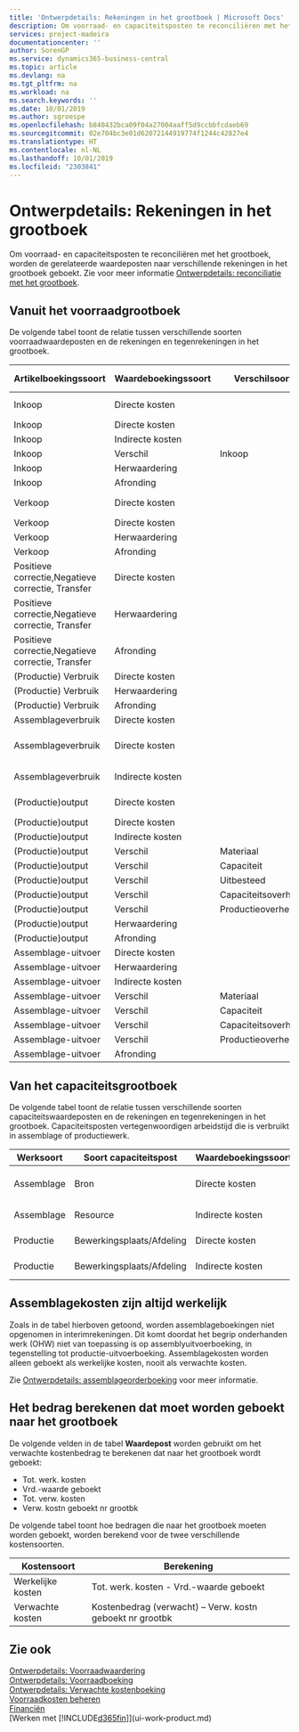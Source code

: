 ```yaml
---
title: 'Ontwerpdetails: Rekeningen in het grootboek | Microsoft Docs'
description: Om voorraad- en capaciteitsposten te reconciliëren met het grootboek, worden de gerelateerde waardeposten naar verschillende rekeningen in het grootboek geboekt.
services: project-madeira
documentationcenter: ''
author: SorenGP
ms.service: dynamics365-business-central
ms.topic: article
ms.devlang: na
ms.tgt_pltfrm: na
ms.workload: na
ms.search.keywords: ''
ms.date: 10/01/2019
ms.author: sgroespe
ms.openlocfilehash: b840432bca09f04a27004aaff5d9ccbbfcdaeb69
ms.sourcegitcommit: 02e704bc3e01d62072144919774f1244c42827e4
ms.translationtype: HT
ms.contentlocale: nl-NL
ms.lasthandoff: 10/01/2019
ms.locfileid: "2303841"
---
```

# <a name="design-details-accounts-in-the-general-ledger"></a>Ontwerpdetails: Rekeningen in het grootboek
Om voorraad- en capaciteitsposten te reconciliëren met het grootboek, worden de gerelateerde waardeposten naar verschillende rekeningen in het grootboek geboekt. Zie voor meer informatie [Ontwerpdetails: reconciliatie met het grootboek](design-details-reconciliation-with-the-general-ledger.md).  

## <a name="from-the-inventory-ledger"></a>Vanuit het voorraadgrootboek  
De volgende tabel toont de relatie tussen verschillende soorten voorraadwaardeposten en de rekeningen en tegenrekeningen in het grootboek.  

|**Artikelboekingssoort**|**Waardeboekingssoort**|**Verschilsoort**|**Verwachte kosten**|**Rekening**|**Tegenrekening**|  
|--------------------------------|--------------------------|-----------------------|-----------------------|-----------------|---------------------------|  
|Inkoop|Directe kosten||Ja|Voorraad (Interim)|Voorraadcorrectiesrek. (tussenrek.)|  
|Inkoop|Directe kosten||Nr.|Voorraad|Dekking directe kosten|  
|Inkoop|Indirecte kosten||Nr.|Voorraad|Dekking overhead|  
|Inkoop|Verschil|Inkoop|Nr.|Voorraad|Inkoopverschil|  
|Inkoop|Herwaardering||Nr.|Voorraad|Voorraadherwaardering|  
|Inkoop|Afronding||Nr.|Voorraad|Voorraadherwaardering|  
|Verkoop|Directe kosten||Ja|Voorraad (Interim)|KPV (Interim)|  
|Verkoop|Directe kosten||Nr.|Voorraad|KPV|  
|Verkoop|Herwaardering||Nr.|Voorraad|Voorraadherwaardering|  
|Verkoop|Afronding||Nr.|Voorraad|Voorraadherwaardering|  
|Positieve correctie,Negatieve correctie, Transfer|Directe kosten||Nr.|Voorraad|Voorraadherwaardering|  
|Positieve correctie,Negatieve correctie, Transfer|Herwaardering||Nr.|Voorraad|Voorraadherwaardering|  
|Positieve correctie,Negatieve correctie, Transfer|Afronding||Nr.|Voorraad|Voorraadherwaardering|  
|(Productie) Verbruik|Directe kosten||Nr.|Voorraad|OHW|  
|(Productie) Verbruik|Herwaardering||Nr.|Voorraad|Voorraadherwaardering|  
|(Productie) Verbruik|Afronding||Nr.|Voorraad|Voorraadherwaardering|  
|Assemblageverbruik|Directe kosten||Nr.|Voorraad|Voorraadherwaardering|  
|Assemblageverbruik|Directe kosten||Nr.|Dekking directe kosten|Voorraadherwaardering|  
|Assemblageverbruik|Indirecte kosten||Nr.|Dekking overhead|Voorraadherwaardering|  
|(Productie)output|Directe kosten||Ja|Voorraad (Interim)|OHW|  
|(Productie)output|Directe kosten||Nr.|Voorraad|OHW|  
|(Productie)output|Indirecte kosten||Nr.|Voorraad|Dekking overhead|  
|(Productie)output|Verschil|Materiaal|Nr.|Voorraad|Materiaalverschil|  
|(Productie)output|Verschil|Capaciteit|Nr.|Voorraad|Capaciteitsverschil|  
|(Productie)output|Verschil|Uitbesteed|Nr.|Voorraad|Uitbestedingsverschil|  
|(Productie)output|Verschil|Capaciteitsoverhead|Nr.|Voorraad|Capaciteitsoverheadverschil|  
|(Productie)output|Verschil|Productieoverhead|Nr.|Voorraad|Productieoverheadverschil|  
|(Productie)output|Herwaardering||Nr.|Voorraad|Voorraadherwaardering|  
|(Productie)output|Afronding||Nr.|Voorraad|Voorraadherwaardering|  
|Assemblage-uitvoer|Directe kosten||Nr.|Voorraad|Voorraadherwaardering|  
|Assemblage-uitvoer|Herwaardering||Nr.|Voorraad|Voorraadherwaardering|  
|Assemblage-uitvoer|Indirecte kosten||Nr.|Voorraad|Dekking overhead|  
|Assemblage-uitvoer|Verschil|Materiaal|Nr.|Voorraad|Materiaalverschil|  
|Assemblage-uitvoer|Verschil|Capaciteit|Nr.|Voorraad|Capaciteitsverschil|  
|Assemblage-uitvoer|Verschil|Capaciteitsoverhead|Nr.|Voorraad|Capaciteitsoverheadverschil|  
|Assemblage-uitvoer|Verschil|Productieoverhead|Nr.|Voorraad|Productieoverheadverschil|  
|Assemblage-uitvoer|Afronding||Nr.|Voorraad|Voorraadherwaardering|  

## <a name="from-the-capacity-ledger"></a>Van het capaciteitsgrootboek  
 De volgende tabel toont de relatie tussen verschillende soorten capaciteitswaardeposten en de rekeningen en tegenrekeningen in het grootboek. Capaciteitsposten vertegenwoordigen arbeidstijd die is verbruikt in assemblage of productiewerk.  

|**Werksoort**|**Soort capaciteitspost**|**Waardeboekingssoort**|**Rekening**|**Tegenrekening**|  
|-------------------|------------------------------------|--------------------------|-----------------|---------------------------|  
|Assemblage|Bron|Directe kosten|Dekking directe kosten|Voorraadherwaardering|  
|Assemblage|Resource|Indirecte kosten|Dekking overhead|Voorraadherwaardering|  
|Productie|Bewerkingsplaats/Afdeling|Directe kosten|OHW-rekening|Dekking directe kosten|  
|Productie|Bewerkingsplaats/Afdeling|Indirecte kosten|OHW-rekening|Dekking overhead|  

## <a name="assembly-costs-are-always-actual"></a>Assemblagekosten zijn altijd werkelijk  
 Zoals in de tabel hierboven getoond, worden assemblageboekingen niet opgenomen in interimrekeningen. Dit komt doordat het begrip onderhanden werk (OHW) niet van toepassing is op assemblyuitvoerboeking, in tegenstelling tot productie-uitvoerboeking. Assemblagekosten worden alleen geboekt als werkelijke kosten, nooit als verwachte kosten.  

 Zie [Ontwerpdetails: assemblageorderboeking](design-details-assembly-order-posting.md) voor meer informatie.  

## <a name="calculating-the-amount-to-post-to-the-general-ledger"></a>Het bedrag berekenen dat moet worden geboekt naar het grootboek  
 De volgende velden in de tabel **Waardepost** worden gebruikt om het verwachte kostenbedrag te berekenen dat naar het grootboek wordt geboekt:  

-   Tot. werk. kosten  
-   Vrd.-waarde geboekt  
-   Tot. verw. kosten  
-   Verw. kostn geboekt nr grootbk  

De volgende tabel toont hoe bedragen die naar het grootboek moeten worden geboekt, worden berekend voor de twee verschillende kostensoorten.  

|Kostensoort|Berekening|  
|---------------|-----------------|  
|Werkelijke kosten|Tot. werk. kosten - Vrd.-waarde geboekt|  
|Verwachte kosten|Kostenbedrag (verwacht) – Verw. kostn geboekt nr grootbk|  

## <a name="see-also"></a>Zie ook  
 [Ontwerpdetails: Voorraadwaardering](design-details-inventory-costing.md)   
 [Ontwerpdetails: Voorraadboeking](design-details-inventory-posting.md)   
 [Ontwerpdetails: Verwachte kostenboeking](design-details-expected-cost-posting.md)  
 [Voorraadkosten beheren](finance-manage-inventory-costs.md)  
 [Financiën](finance.md)  
 [Werken met [!INCLUDE[d365fin](includes/d365fin_md.md)]](ui-work-product.md)  
